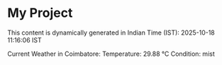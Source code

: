 # My Project

This content is dynamically generated in Indian Time (IST): 2025-10-18 11:16:06 IST


Current Weather in Coimbatore:
Temperature: 29.88 °C
Condition: mist
